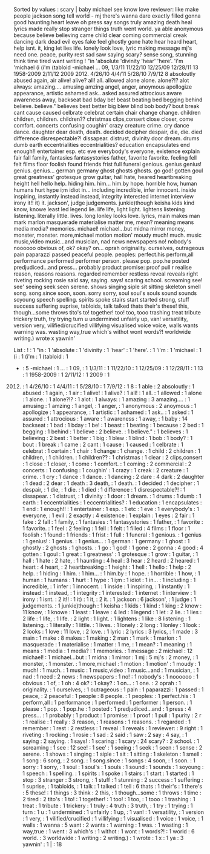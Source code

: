 Sorted by values :
scary | baby michael see know love reviewer: like make people jackson song tell world - mj there's wanna dare exactly filled gonna good haunting heart leave oh press say songs truly amazing death heal lyrics made really stop stranger things truth went world. ya able anonymous because believe believing came child clear coming commercial creak dancing dark dead evil eyes fake feel ghostly gone hate hear heard heart, help isnt. it, king let lies life. lonely look love, lyric making message mj's need one. peace, purity rest sad saw saying scary? sense song, stunning think time tired want writing ! "in 'absolute 'divinity 'hear' 'here'. 'i'm 'michael (i (i'm (tabloid -michael ... 09, 1/3/11 11/22/10 12/25/09 12/28/11 13 1958-2009 2/11/12 2009 2012. 4/26/10 4/4/11 5/28/10 7/9/12 8 absoloutly abused again, air alive! alive? all! all. allowed alone alone. alone?!? alot always: amazing.... amusing amzing angel, anger, anoymous apollogize appearance, artistic ashamed ask.. asked assured attrocious aware awareness away, backseat bad bday be! beast beating bed begging behind believe. believe." believes best better big blew blind bob body? bout break cant cause caused celbrate celebrat certain chair change change. children children, children. children?? christmas clips,consert close closer, come comfort. concerts confusing coughin' crazy creature crime. cry dance dance. daughter dear death, death. decided decipher despair, die, die. died difference disrespectable?! dissapear. distrust, divinity door dream. drums dumb earth eccentrialities eccentrialities? education encapsulates end enough!! entertainer esp. etc eve everybody's everyone, existence explain fair fall family, fantasies fantasystories father, favorite favorite. feeling fell felt films floor foolish found friends frist full funeral genious. genius genius! genius. genius... german germany ghost ghosts ghosts. go god! gotten goul great greatness' grotesque grow guitar, hall hate, heared heartbreaking height hell hello help. hiding him. him... him.by hope. horrible how, human humans hurt hype i;m idiot in... including incredible, infer innocent. inside inspiring, instantly instead instead, integrity interested internet interview irony it!! it) it. jackson', judge judgements. junkie)though keisha kids kind know, knowe least led legend lie. life life, light light. lightens listening listening. literally little. lives. long lonley looks love. lyrics, main makes man mark marlon masquerade materialise matter me, mean? meaning means media media? memories. michael! michael...but midna mirror money, monster, monster. more,michael motion motion' moudy much! much. music music,video music...and musician, nad news newspapers no! nobody's noooooo obvious of, ok? okay? on... oprah originality. ourselves, outrageous pain paparazzi passed peaceful people. peoples: perfect.his perform,all performance performed performer person. please pop. pop.he posted predjudiced...and press... probably product promise: proof pull r realise reason, reasons reasons. regarded remember restless reveal reveals right riveting rocking rosie said say, saying. says! scaring school. screaming see! see' seeing seek seen serene. shows singing siple sit sitting skeleton smell song. song.since soon, soon. sorry sorry, soul soul's souls sound sounds soyoung speech spelling. spirits spoke stairs start started strong, stuff success suffering suprise, tabloids, talk talked thats their's these! this, though...some throws tito's to! together! too! too, tooo trashing treat tribute trickery truth, try trying turn u undermined unfairly up, van! versatility, version very, vilified/crucified villifying visualised voice voice, walls wants warning was. wasting way,true which's withot wont words?! worldwide writing.) wrote x yawnin' 

List :
! : 1
"in : 1
'absolute : 1
'divinity : 1
'hear' : 1
'here'. : 1
'i'm : 1
'michael : 1
(i : 1
(i'm : 1
(tabloid : 1
- : 5
-michael : 1
... : 1
09, : 1
1/3/11 : 1
11/22/10 : 1
12/25/09 : 1
12/28/11 : 1
13 : 1
1958-2009 : 1
2/11/12 : 1
2009 : 1
2012. : 1
4/26/10 : 1
4/4/11 : 1
5/28/10 : 1
7/9/12 : 1
8 : 1
able : 2
absoloutly : 1
abused : 1
again, : 1
air : 1
alive! : 1
alive? : 1
all! : 1
all. : 1
allowed : 1
alone : 1
alone. : 1
alone?!? : 1
alot : 1
always: : 1
amazing : 3
amazing.... : 1
amusing : 1
amzing : 1
angel, : 1
anger, : 1
anonymous : 2
anoymous : 1
apollogize : 1
appearance, : 1
artistic : 1
ashamed : 1
ask.. : 1
asked : 1
assured : 1
attrocious : 1
aware : 1
awareness : 1
away, : 1
baby : 14
backseat : 1
bad : 1
bday : 1
be! : 1
beast : 1
beating : 1
because : 2
bed : 1
begging : 1
behind : 1
believe : 2
believe. : 1
believe." : 1
believes : 1
believing : 2
best : 1
better : 1
big : 1
blew : 1
blind : 1
bob : 1
body? : 1
bout : 1
break : 1
came : 2
cant : 1
cause : 1
caused : 1
celbrate : 1
celebrat : 1
certain : 1
chair : 1
change : 1
change. : 1
child : 2
children : 1
children, : 1
children. : 1
children?? : 1
christmas : 1
clear : 2
clips,consert : 1
close : 1
closer, : 1
come : 1
comfort. : 1
coming : 2
commercial : 2
concerts : 1
confusing : 1
coughin' : 1
crazy : 1
creak : 2
creature : 1
crime. : 1
cry : 1
dance : 1
dance. : 1
dancing : 2
dare : 4
dark : 2
daughter : 1
dead : 2
dear : 1
death : 3
death, : 1
death. : 1
decided : 1
decipher : 1
despair, : 1
die, : 1
die. : 1
died : 1
difference : 1
disrespectable?! : 1
dissapear. : 1
distrust, : 1
divinity : 1
door : 1
dream. : 1
drums : 1
dumb : 1
earth : 1
eccentrialities : 1
eccentrialities? : 1
education : 1
encapsulates : 1
end : 1
enough!! : 1
entertainer : 1
esp. : 1
etc : 1
eve : 1
everybody's : 1
everyone, : 1
evil : 2
exactly : 4
existence : 1
explain : 1
eyes : 2
fair : 1
fake : 2
fall : 1
family, : 1
fantasies : 1
fantasystories : 1
father, : 1
favorite : 1
favorite. : 1
feel : 2
feeling : 1
fell : 1
felt : 1
filled : 4
films : 1
floor : 1
foolish : 1
found : 1
friends : 1
frist : 1
full : 1
funeral : 1
genious. : 1
genius : 1
genius! : 1
genius. : 1
genius... : 1
german : 1
germany : 1
ghost : 1
ghostly : 2
ghosts : 1
ghosts. : 1
go : 1
god! : 1
gone : 2
gonna : 4
good : 4
gotten : 1
goul : 1
great : 1
greatness' : 1
grotesque : 1
grow : 1
guitar, : 1
hall : 1
hate : 2
hate, : 1
haunting : 4
heal : 3
hear : 2
heard : 2
heared : 1
heart : 4
heart, : 2
heartbreaking : 1
height : 1
hell : 1
hello : 1
help : 2
help. : 1
hiding : 1
him. : 1
him... : 1
him.by : 1
hope. : 1
horrible : 1
how, : 1
human : 1
humans : 1
hurt : 1
hype : 1
i;m : 1
idiot : 1
in... : 1
including : 1
incredible, : 1
infer : 1
innocent. : 1
inside : 1
inspiring, : 1
instantly : 1
instead : 1
instead, : 1
integrity : 1
interested : 1
internet : 1
interview : 1
irony : 1
isnt. : 2
it!! : 1
it) : 1
it, : 2
it. : 1
jackson : 6
jackson', : 1
judge : 1
judgements. : 1
junkie)though : 1
keisha : 1
kids : 1
kind : 1
king : 2
know : 11
know, : 1
knowe : 1
least : 1
leave : 4
led : 1
legend : 1
let : 2
lie. : 1
lies : 2
life : 1
life, : 1
life. : 2
light : 1
light. : 1
lightens : 1
like : 8
listening : 1
listening. : 1
literally : 1
little. : 1
lives. : 1
lonely : 2
long : 1
lonley : 1
look : 2
looks : 1
love : 11
love, : 2
love. : 1
lyric : 2
lyrics : 3
lyrics, : 1
made : 3
main : 1
make : 8
makes : 1
making : 2
man : 1
mark : 1
marlon : 1
masquerade : 1
materialise : 1
matter : 1
me, : 1
mean? : 1
meaning : 1
means : 1
media : 1
media? : 1
memories. : 1
message : 2
michael : 12
michael! : 1
michael...but : 1
midna : 1
mirror : 1
mj : 5
mj's : 2
money, : 1
monster, : 1
monster. : 1
more,michael : 1
motion : 1
motion' : 1
moudy : 1
much! : 1
much. : 1
music : 1
music,video : 1
music...and : 1
musician, : 1
nad : 1
need : 2
news : 1
newspapers : 1
no! : 1
nobody's : 1
noooooo : 1
obvious : 1
of, : 1
oh : 4
ok? : 1
okay? : 1
on... : 1
one. : 2
oprah : 1
originality. : 1
ourselves, : 1
outrageous : 1
pain : 1
paparazzi : 1
passed : 1
peace, : 2
peaceful : 1
people : 8
people. : 1
peoples: : 1
perfect.his : 1
perform,all : 1
performance : 1
performed : 1
performer : 1
person. : 1
please : 1
pop. : 1
pop.he : 1
posted : 1
predjudiced...and : 1
press : 4
press... : 1
probably : 1
product : 1
promise: : 1
proof : 1
pull : 1
purity : 2
r : 1
realise : 1
really : 3
reason, : 1
reasons : 1
reasons. : 1
regarded : 1
remember : 1
rest : 2
restless : 1
reveal : 1
reveals : 1
reviewer: : 9
right : 1
riveting : 1
rocking : 1
rosie : 1
sad : 2
said : 1
saw : 2
say : 4
say, : 1
saying : 2
saying. : 1
says! : 1
scaring : 1
scary : 24
scary? : 2
school. : 1
screaming : 1
see : 12
see! : 1
see' : 1
seeing : 1
seek : 1
seen : 1
sense : 2
serene. : 1
shows : 1
singing : 1
siple : 1
sit : 1
sitting : 1
skeleton : 1
smell : 1
song : 6
song, : 2
song. : 1
song.since : 1
songs : 4
soon, : 1
soon. : 1
sorry : 1
sorry, : 1
soul : 1
soul's : 1
souls : 1
sound : 1
sounds : 1
soyoung : 1
speech : 1
spelling. : 1
spirits : 1
spoke : 1
stairs : 1
start : 1
started : 1
stop : 3
stranger : 3
strong, : 1
stuff : 1
stunning : 2
success : 1
suffering : 1
suprise, : 1
tabloids, : 1
talk : 1
talked : 1
tell : 6
thats : 1
their's : 1
there's : 5
these! : 1
things : 3
think : 2
this, : 1
though...some : 1
throws : 1
time : 2
tired : 2
tito's : 1
to! : 1
together! : 1
too! : 1
too, : 1
tooo : 1
trashing : 1
treat : 1
tribute : 1
trickery : 1
truly : 4
truth : 3
truth, : 1
try : 1
trying : 1
turn : 1
u : 1
undermined : 1
unfairly : 1
up, : 1
van! : 1
versatility, : 1
version : 1
very, : 1
vilified/crucified : 1
villifying : 1
visualised : 1
voice : 1
voice, : 1
walls : 1
wanna : 5
want : 2
wants : 1
warning : 1
was. : 1
wasting : 1
way,true : 1
went : 3
which's : 1
withot : 1
wont : 1
words?! : 1
world : 6
world. : 3
worldwide : 1
writing : 2
writing.) : 1
wrote : 1
x : 1
ya : 3
yawnin' : 1
| : 18
